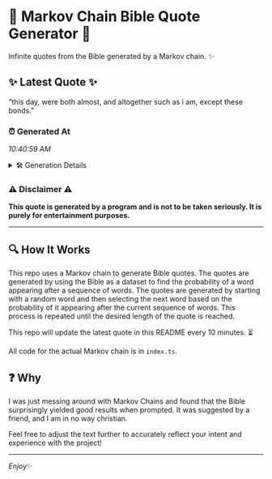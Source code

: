 # 📖 Markov Chain Bible Quote Generator 📖

Infinite quotes from the Bible generated by a Markov chain. ✨

## ✨ Latest Quote ✨
"this day, were both almost, and altogether such as i am, except these bonds."

### ⏰ Generated At
*10:40:59 AM*

<details>
    <summary>🛠️ Generation Details</summary>
    <p>
        <strong>🌱 Seed:</strong> this<br>
        <strong>🔄 Iterations:</strong> 13<br>
        <strong>📜 Context History:</strong><br>[ this ]: day,<br>[ this, day, ]: were<br>[ this, day,, were ]: both<br>[ this, day,, were, both ]: almost,<br>[ this, day,, were, both, almost, ]: and<br>[ this, day,, were, both, almost,, and ]: altogether<br>[ day,, were, both, almost,, and, altogether ]: such<br>[ were, both, almost,, and, altogether, such ]: as<br>[ both, almost,, and, altogether, such, as ]: i<br>[ almost,, and, altogether, such, as, i ]: am,<br>[ and, altogether, such, as, i, am, ]: except<br>[ altogether, such, as, i, am,, except ]: these<br>[ such, as, i, am,, except, these ]: bonds.<br>
    </p>
</details>

### ⚠️ Disclaimer ⚠️
**This quote is generated by a program and is not to be taken seriously. It is purely for entertainment purposes.**

---

## 🔍 How It Works

This repo uses a Markov chain to generate Bible quotes. The quotes are generated by using the Bible as a dataset to find the probability of a word appearing after a sequence of words. The quotes are generated by starting with a random word and then selecting the next word based on the probability of it appearing after the current sequence of words. This process is repeated until the desired length of the quote is reached.

This repo will update the latest quote in this README every 10 minutes. ⏳

All code for the actual Markov chain is in `index.ts`.

## ❓ Why

I was just messing around with Markov Chains and found that the Bible surprisingly yielded good results when prompted. 
It was suggested by a friend, and I am in no way christian.

Feel free to adjust the text further to accurately reflect your intent and experience with the project!

---

*Enjoy*✨
